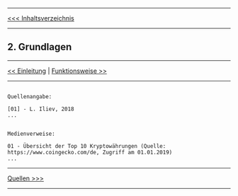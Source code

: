 ***
[<<< Inhaltsverzeichnis](README.md)
***

## 2. Grundlagen





***

[<< Einleitung](Einleitung.md) | [Funktionsweise >>](Funktionsweise.md)

***

```

Quellenangabe:

[01] - L. Iliev, 2018
...


Medienverweise:

01 - Übersicht der Top 10 Kryptowährungen (Quelle: https://www.coingecko.com/de, Zugriff am 01.01.2019)
...

```
***

[Quellen >>>](Quellen.md)


***
